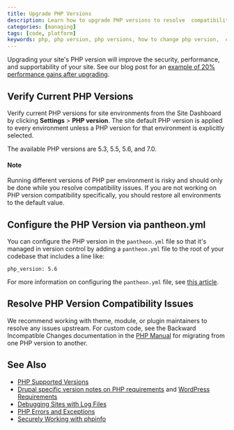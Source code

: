 ```yaml
---
title: Upgrade PHP Versions
description: Learn how to upgrade PHP versions to resolve  compatibility issues.
categories: [managing]
tags: [code, platform]
keywords: php, php version, php versions, how to change php version,  change php version, update php version, downgrade php version, switch php version
---
```

Upgrading your site's PHP version will improve the security, performance, and supportability of your site. See our blog post for an [example of 20% performance gains after upgrading](https://pantheon.io/blog/choose-your-own-php-adventure-php-55-now-available-20-performance-gains).

## Verify Current PHP Versions
Verify current PHP versions for site environments from the Site Dashboard by clicking **Settings** > **PHP version**. The site default PHP version is applied to every environment unless a PHP version for that environment is explicitly selected.

The available PHP versions are 5.3, 5.5, 5.6, and 7.0.

<div class="alert alert-info" role="alert">
<h4>Note</h4>
Running different versions of PHP per environment is risky and should only be done while you resolve compatibility issues. If you are not working on PHP version compatibility specifically, you should restore all environments to the default value.
</div>

## Configure the PHP Version via pantheon.yml

You can configure the PHP version in the `pantheon.yml` file so that it's managed in version control by adding a `pantheon.yml` file to the root of your codebase that includes a line like:

```
php_version: 5.6
```
For more information on configuring the `pantheon.yml` file, see [this article](/docs/pantheon-yml/).

## Resolve PHP Version Compatibility Issues

We recommend working with theme, module, or plugin maintainers to resolve any issues upstream. For custom code, see the Backward Incompatible Changes documentation in the [PHP Manual](http://php.net/manual/en/appendices.php) for migrating from one PHP version to another.

## See Also

* [PHP Supported Versions](http://php.net/supported-versions.php)
* [Drupal specific version notes on PHP requirements](https://www.drupal.org/requirements/php#drupalversions) and [WordPress Requirements](https://wordpress.org/about/requirements/)
* [Debugging Sites with Log Files](/docs/debug-log-files/)
* [PHP Errors and Exceptions](/docs/php-errors/)
* [Securely Working with phpinfo](/docs/phpinfo/)
